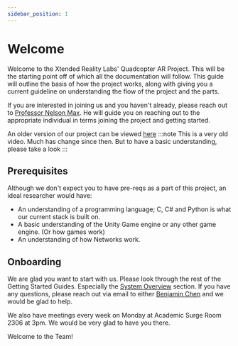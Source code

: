 ```yaml
---
sidebar_position: 1
---
```


# Welcome

Welcome to the Xtended Reality Labs' Quadcopter AR Project. This will be the starting point off of which all the
documentation will follow. This guide will outline the basis of how the project works, along with giving you a
current guideline on understanding the flow of the project and the parts.

If you are interested in joining us and you haven't already, please reach out to [Professor Nelson Max](mailto:max@cs.ucdavis.edu).
He will guide you on reaching out to the appropriate individual in terms joining the project and getting started.

An older version of our project can be viewed [here](https://drive.google.com/file/d/1-HHOPozhRY5PVgjHw9CNeOgYKYicRlzg/view?usp=sharing)
:::note
This is a very old video. Much has change since then. But to have a basic understanding, please take a look
:::

## Prerequisites
Although we don't expect you to have pre-reqs as a part of this project, an ideal researcher would have:
- An understanding of a programming language; C, C# and Python is what our current stack is built on.
- A basic understanding of the Unity Game engine or any other game engine. (Or how games work)
- An understanding of how Networks work.

## Onboarding
We are glad you want to start with us. Please look through the rest of the Getting Started Guides. Especially the
[System Overview](system-overview) section. If you have any questions, please reach out via email to either
[Benjamin Chen](mailto:bcgchen@ucdavis.edu) and we would be glad
to help.

We also have meetings every week on Monday at Academic Surge Room 2306 at 3pm. We would be very glad to have you there.

Welcome to the Team!
